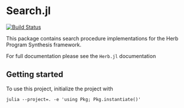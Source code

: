 # Search.jl

[![Build Status](https://github.com/Herb-AI/HerbSearch.jl/actions/workflows/CI.yml/badge.svg?branch=master)](https://github.com/Herb-AI/HerbSearch.jl/actions/workflows/CI.yml?query=branch%3Amaster)

This package contains search procedure implementations for the Herb Program Synthesis framework. 

For full documentation please see the `Herb.jl` documentation

## Getting started
To use this project, initialize the project with 

```shell
julia --project=. -e 'using Pkg; Pkg.instantiate()'
```

